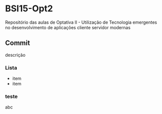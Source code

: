 # BSI15-Opt2
Repositório das aulas de Optativa II - Utilização de Tecnologia emergentes no desenvolvimento de aplicações cliente servidor modernas

## Commit
descrição

### Lista
- item 
- item


### teste
abc
